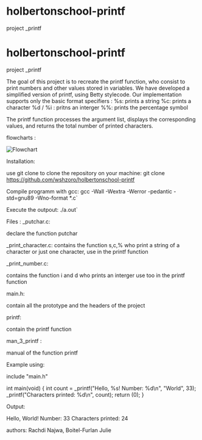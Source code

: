 # holbertonschool-printf
project _printf
# holbertonschool-printf
project _printf

The goal of this project is to recreate the printf function, who consist to print numbers and other values stored in variables.
We have developed a simplified version of printf, using Betty stylecode. Our implementation supports only the basic format specifiers :
%s: prints a string
%c: prints a character
%d / %i : pritns an interger
%%: prints the percentage symbol

The printf function processes the argument list, displays the corresponding values, and returns the total number of printed characters.

flowcharts :


![Flowchart](https://github.com/user-attachments/assets/d5373dd4-6bcc-4e1e-ab24-191a03358d75)


Installation:

use git clone to clone the repository on your machine: 
git clone https://github.com/wshzoro/holbertonschool-printf

Compile programm with gcc:
gcc -Wall -Wextra -Werror -pedantic -std=gnu89 -Wno-format *.c`

Execute the outpout:
./a.out`

Files :
_putchar.c:

declare the function putchar

_print_character.c: 
contains the function s,c,% who print a string of a character or just one character, use in the printf function

_print_number.c:

contains the function i and d who prints an interger use too in the printf function

main.h:

contain all the prototype and the headers of the project

printf:

contain the printf function

man_3_printf :

manual of the function printf

Example using:

include "main.h"

int main(void)
{
int count = _printf("Hello, %s! Number: %d\n", "World", 33);
_printf("Characters printed: %d\n", count);
return (0);
}

Output:

Hello, World! Number: 33
Characters printed: 24

authors:
Rachdi Najwa, Boitel-Furlan Julie
